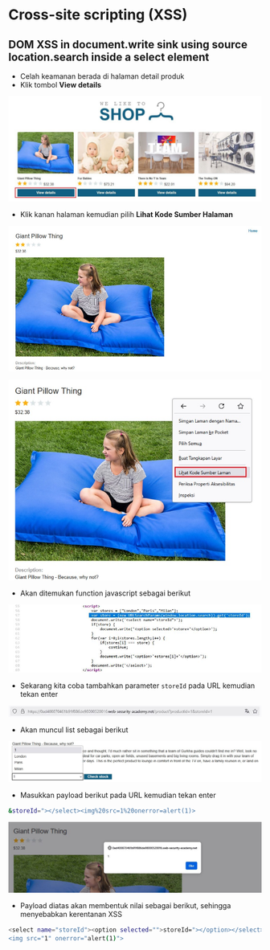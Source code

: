 # Cross-site scripting (XSS)

## DOM XSS in document.write sink using source location.search inside a select element
- Celah keamanan berada di halaman detail produk
- Klik tombol **View details**

![alt text](https://github.com/rahardian-dwi-saputra/portswigger-labs/blob/main/XSS/PRACTITIONER/assets/xss%201.JPG)

- Klik kanan halaman kemudian pilih **Lihat Kode Sumber Halaman**

![alt text](https://github.com/rahardian-dwi-saputra/portswigger-labs/blob/main/XSS/PRACTITIONER/assets/xss%202.JPG)

![alt text](https://github.com/rahardian-dwi-saputra/portswigger-labs/blob/main/XSS/PRACTITIONER/assets/xss%203.jpg)

- Akan ditemukan function javascript sebagai berikut

![alt text](https://github.com/rahardian-dwi-saputra/portswigger-labs/blob/main/XSS/PRACTITIONER/assets/xss%204.JPG)

- Sekarang kita coba tambahkan parameter `storeId` pada URL kemudian tekan enter

![alt text](https://github.com/rahardian-dwi-saputra/portswigger-labs/blob/main/XSS/PRACTITIONER/assets/xss%205.JPG)

- Akan muncul list sebagai berikut

![alt text](https://github.com/rahardian-dwi-saputra/portswigger-labs/blob/main/XSS/PRACTITIONER/assets/xss%206.JPG)

- Masukkan payload berikut pada URL kemudian tekan enter
```sh
&storeId="></select><img%20src=1%20onerror=alert(1)>
```

![alt text](https://github.com/rahardian-dwi-saputra/portswigger-labs/blob/main/XSS/PRACTITIONER/assets/xss%207.JPG)

- Payload diatas akan membentuk nilai sebagai berikut, sehingga menyebabkan kerentanan XSS
```sh
<select name="storeId"><option selected="">storeId="></option></select>
<img src="1" onerror="alert(1)">
```